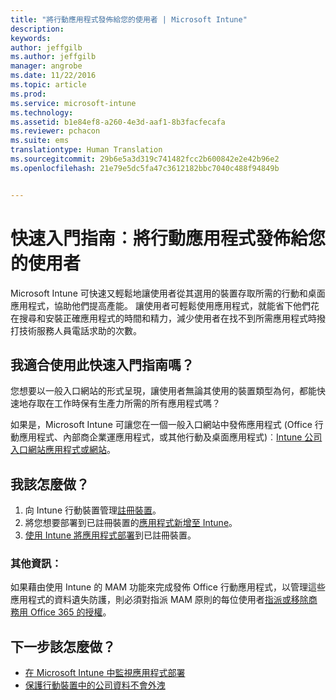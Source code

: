 ```yaml
---
title: "將行動應用程式發佈給您的使用者 | Microsoft Intune"
description: 
keywords: 
author: jeffgilb
ms.author: jeffgilb
manager: angrobe
ms.date: 11/22/2016
ms.topic: article
ms.prod: 
ms.service: microsoft-intune
ms.technology: 
ms.assetid: b1e84ef8-a260-4e3d-aaf1-8b3facfecafa
ms.reviewer: pchacon
ms.suite: ems
translationtype: Human Translation
ms.sourcegitcommit: 29b6e5a3d319c741482fcc2b600842e2e42b96e2
ms.openlocfilehash: 21e79e5dc5fa47c3612182bbc7040c488f94849b


---
```


# <a name="quick-start-guide-publish-mobile-apps-to-your-users"></a>快速入門指南︰將行動應用程式發佈給您的使用者
Microsoft Intune 可快速又輕鬆地讓使用者從其選用的裝置存取所需的行動和桌面應用程式，協助他們提高產能。 讓使用者可輕鬆使用應用程式，就能省下他們花在搜尋和安裝正確應用程式的時間和精力，減少使用者在找不到所需應用程式時撥打技術服務人員電話求助的次數。   

## <a name="is-this-quick-start-guide-right-for-me"></a>我適合使用此快速入門指南嗎？
您想要以一般入口網站的形式呈現，讓使用者無論其使用的裝置類型為何，都能快速地存取在工作時保有生產力所需的所有應用程式嗎？

如果是，Microsoft Intune 可讓您在一個一般入口網站中發佈應用程式 (Office 行動應用程式、內部商企業運應用程式，或其他行動及桌面應用程式)︰[Intune 公司入口網站應用程式或網站](/intune/enduser/company-portal-frequently-asked-questions)。

## <a name="how-do-i-do-it"></a>我該怎麼做？
1.  向 Intune 行動裝置管理[註冊裝置](/intune/deploy-use/enroll-devices-in-microsoft-intune)。
2.  將您想要部署到已註冊裝置的[應用程式新增至 Intune](/intune/deploy-use/add-apps-for-mobile-devices-in-microsoft-intune)。
3.  [使用 Intune 將應用程式部署](/intune/deploy-use/deploy-apps)到已註冊裝置。

### <a name="additional-information"></a>其他資訊：
如果藉由使用 Intune 的 MAM 功能來完成發佈 Office 行動應用程式，以管理這些應用程式的資料遺失防護，則必須對指派 MAM 原則的每位使用者[指派或移除商務用 Office 365 的授權](https://support.office.com/article/Assign-or-remove-licenses-for-Office-365-for-business-997596b5-4173-4627-b915-36abac6786dc)。

## <a name="what-should-i-do-next"></a>下一步該怎麼做？
- [在 Microsoft Intune 中監視應用程式部署](/intune/deploy-use/monitor-apps-in-microsoft-intune)
- [保護行動裝置中的公司資料不會外洩](/intune/deploy-use/protect-app-data-using-mobile-app-management-policies-with-microsoft-intune)



<!--HONumber=Nov16_HO4-->


